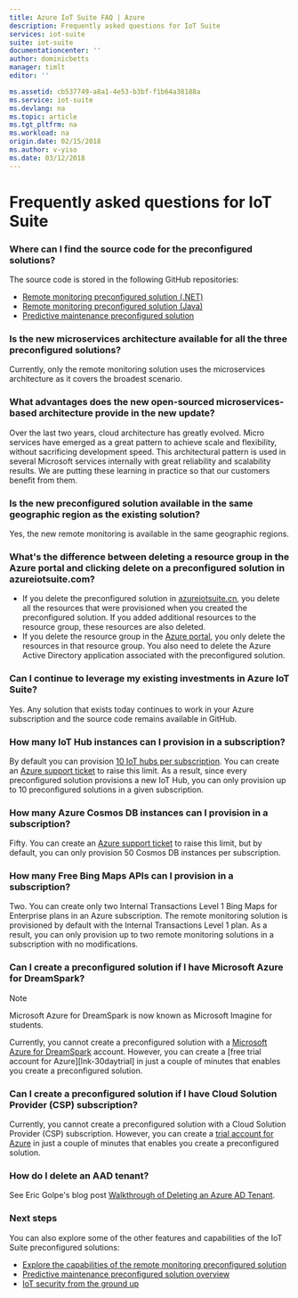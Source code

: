 ```yaml
---
title: Azure IoT Suite FAQ | Azure
description: Frequently asked questions for IoT Suite
services: iot-suite
suite: iot-suite
documentationcenter: ''
author: dominicbetts
manager: timlt
editor: ''

ms.assetid: cb537749-a8a1-4e53-b3bf-f1b64a38188a
ms.service: iot-suite
ms.devlang: na
ms.topic: article
ms.tgt_pltfrm: na
ms.workload: na
origin.date: 02/15/2018
ms.author: v-yiso
ms.date: 03/12/2018
---
```


# Frequently asked questions for IoT Suite

### Where can I find the source code for the preconfigured solutions?
The source code is stored in the following GitHub repositories:
* [Remote monitoring preconfigured solution (.NET)](https://github.com/Azure/azure-iot-pcs-remote-monitoring-dotnet)
* [Remote monitoring preconfigured solution (Java)](https://github.com/Azure/azure-iot-pcs-remote-monitoring-java)
* [Predictive maintenance preconfigured solution](https://github.com/Azure/azure-iot-predictive-maintenance)

### Is the new microservices architecture available for all the three preconfigured solutions?

Currently, only the remote monitoring solution uses the microservices architecture as it covers the broadest scenario.

### What advantages does the new open-sourced microservices-based architecture provide in the new update?

Over the last two years, cloud architecture has greatly evolved. Micro services have emerged as a great pattern to achieve scale and flexibility, without sacrificing development speed. This architectural pattern is used in several Microsoft services internally with great reliability and scalability results. We are putting these learning in practice so that our customers benefit from them.

### Is the new preconfigured solution available in the same geographic region as the existing solution?

Yes, the new remote monitoring is available in the same geographic regions.

### What's the difference between deleting a resource group in the Azure portal and clicking delete on a preconfigured solution in azureiotsuite.com?

* If you delete the preconfigured solution in [azureiotsuite.cn](https://www.azureiotsuite.cn/), you delete all the resources that were provisioned when you created the preconfigured solution. If you added additional resources to the resource group, these resources are also deleted.
* If you delete the resource group in the [Azure portal](https://portal.azure.cn), you only delete the resources in that resource group. You also need to delete the Azure Active Directory application associated with the preconfigured solution.

### Can I continue to leverage my existing investments in Azure IoT Suite?

Yes. Any solution that exists today continues to work in your Azure subscription and the source code remains available in GitHub.

### How many IoT Hub instances can I provision in a subscription?

By default you can provision [10 IoT hubs per subscription](../azure-subscription-service-limits.md#iot-hub-limits). You can create an [Azure support ticket](https://portal.azure.com/#blade/Microsoft_Azure_Support/HelpAndSupportBlade) to raise this limit. As a result, since every preconfigured solution provisions a new IoT Hub, you can only provision up to 10 preconfigured solutions in a given subscription.

### How many Azure Cosmos DB instances can I provision in a subscription?

Fifty. You can create an [Azure support ticket](https://portal.azure.cn/#blade/Microsoft_Azure_Support/HelpAndSupportBlade) to raise this limit, but by default, you can only provision 50 Cosmos DB instances per subscription.

### How many Free Bing Maps APIs can I provision in a subscription?
Two. You can create only two Internal Transactions Level 1 Bing Maps for Enterprise plans in an Azure subscription. The remote monitoring solution is provisioned by default with the Internal Transactions Level 1 plan. As a result, you can only provision up to two remote monitoring solutions in a subscription with no modifications.

### Can I create a preconfigured solution if I have Microsoft Azure for DreamSpark?

> [!NOTE]
> Microsoft Azure for DreamSpark is now known as Microsoft Imagine for students.

Currently, you cannot create a preconfigured solution with a [Microsoft Azure for DreamSpark][lnk-dreamspark] account. However, you can create a [free trial account for Azure][lnk-30daytrial] in just a couple of minutes that enables you create a preconfigured solution.

### Can I create a preconfigured solution if I have Cloud Solution Provider (CSP) subscription?
Currently, you cannot create a preconfigured solution with a Cloud Solution Provider (CSP) subscription. However, you can create a [trial account for Azure][1rmb-trial] in just a couple of minutes that enables you create a preconfigured solution.

### How do I delete an AAD tenant?

See Eric Golpe's blog post [Walkthrough of Deleting an Azure AD Tenant](http://blogs.msdn.com/b/ericgolpe/archive/2015/04/30/walkthrough-of-deleting-an-azure-ad-tenant.aspx).

### Next steps
You can also explore some of the other features and capabilities of the IoT Suite preconfigured solutions:

* [Explore the capabilities of the remote monitoring preconfigured solution](iot-suite-remote-monitoring-explore.md)
* [Predictive maintenance preconfigured solution overview](iot-suite-predictive-overview.md)
* [IoT security from the ground up][lnk-security-groundup]


[link-azuresupportticket]: https://portal.azure.cn/#blade/Microsoft_Azure_Support/HelpAndSupportBlade 
[lnk-azure-portal]: https://portal.azure.cn
[lnk-azureiotsuite]: https://www.azureiotsuite.cn/
[lnk-classic-portal]: https://manage.windowsazure.cn
[lnk-remote-monitoring-github]: https://github.com/Azure/azure-iot-remote-monitoring 
[lnk-dreamspark]: https://www.dreamspark.com/Product/Product.aspx?productid=99 
[1rmb-trial]: https://www.azure.cn/pricing/1rmb-trial
[lnk-delete-aad-tennant]: http://blogs.msdn.com/b/ericgolpe/archive/2015/04/30/walkthrough-of-deleting-an-azure-ad-tenant.aspx
[lnk-cloud-deployment]: https://github.com/Azure/azure-iot-remote-monitoring/blob/master/Docs/cloud-deployment.md
[lnk-add-method]: ./iot-suite-guidance-on-customizing-preconfigured-solutions.md#add-support-for-a-new-method-to-the-simulator
[lnk-customize]: ./iot-suite-guidance-on-customizing-preconfigured-solutions.md
[lnk-remote-monitoring-github]: https://github.com/Azure/azure-iot-remote-monitoring
[lnk-predictive-maintenance-github]: https://github.com/Azure/azure-iot-predictive-maintenance
[lnk-predictive-overview]: ./iot-suite-predictive-overview.md
[lnk-security-groundup]: ./securing-iot-ground-up.md